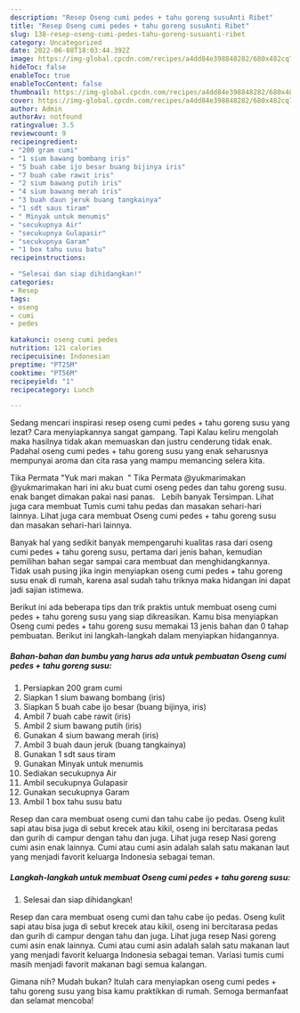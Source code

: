 ```yaml
---
description: "Resep Oseng cumi pedes + tahu goreng susuAnti Ribet"
title: "Resep Oseng cumi pedes + tahu goreng susuAnti Ribet"
slug: 138-resep-oseng-cumi-pedes-tahu-goreng-susuanti-ribet
category: Uncategorized
date: 2022-06-08T18:03:44.392Z
image: https://img-global.cpcdn.com/recipes/a4dd84e398848282/680x482cq70/oseng-cumi-pedes-tahu-goreng-susu-foto-resep-utama.jpg
hideToc: false
enableToc: true
enableTocContent: false
thumbnail: https://img-global.cpcdn.com/recipes/a4dd84e398848282/680x482cq70/oseng-cumi-pedes-tahu-goreng-susu-foto-resep-utama.jpg
cover: https://img-global.cpcdn.com/recipes/a4dd84e398848282/680x482cq70/oseng-cumi-pedes-tahu-goreng-susu-foto-resep-utama.jpg
author: Admin
authorAv: notfound
ratingvalue: 3.5
reviewcount: 9
recipeingredient:
- "200 gram cumi"
- "1 sium bawang bombang iris"
- "5 buah cabe ijo besar buang bijinya iris"
- "7 buah cabe rawit iris"
- "2 sium bawang putih iris"
- "4 sium bawang merah iris"
- "3 buah daun jeruk buang tangkainya"
- "1 sdt saus tiram"
- " Minyak untuk menumis"
- "secukupnya Air"
- "secukupnya Gulapasir"
- "secukupnya Garam"
- "1 box tahu susu batu"
recipeinstructions:

- "Selesai dan siap dihidangkan!"
categories:
- Resep
tags:
- oseng
- cumi
- pedes

katakunci: oseng cumi pedes 
nutrition: 121 calories
recipecuisine: Indonesian
preptime: "PT25M"
cooktime: "PT56M"
recipeyield: "1"
recipecategory: Lunch

---
```



Sedang mencari inspirasi resep oseng cumi pedes + tahu goreng susu yang lezat? Cara menyiapkannya sangat gampang. Tapi Kalau keliru mengolah maka hasilnya tidak akan memuaskan dan justru cenderung tidak enak. Padahal oseng cumi pedes + tahu goreng susu yang enak seharusnya mempunyai aroma dan cita rasa yang mampu memancing selera kita.


Tika Permata &#34;Yuk mari makan ️ ️&#34; Tika Permata @yukmarimakan @yukmarimakan hari ini aku buat cumi oseng pedes dan tahu goreng susu. enak banget dimakan pakai nasi panas. ️ ️ Lebih banyak Tersimpan. Lihat juga cara membuat Tumis cumi tahu pedas dan masakan sehari-hari lainnya. Lihat juga cara membuat Oseng cumi pedes + tahu goreng susu dan masakan sehari-hari lainnya.

Banyak hal yang sedikit banyak mempengaruhi kualitas rasa dari oseng cumi pedes + tahu goreng susu, pertama dari jenis bahan, kemudian pemilihan bahan segar sampai cara membuat dan menghidangkannya. Tidak usah pusing jika ingin menyiapkan oseng cumi pedes + tahu goreng susu enak di rumah, karena asal sudah tahu triknya maka hidangan ini dapat jadi sajian istimewa.


Berikut ini ada beberapa tips dan trik praktis untuk membuat oseng cumi pedes + tahu goreng susu yang siap dikreasikan. Kamu bisa menyiapkan Oseng cumi pedes + tahu goreng susu memakai 13 jenis bahan dan 0 tahap pembuatan. Berikut ini langkah-langkah dalam menyiapkan hidangannya.

<!--inarticleads1-->

##### Bahan-bahan dan bumbu yang harus ada untuk pembuatan Oseng cumi pedes + tahu goreng susu:

1. Persiapkan 200 gram cumi
1. Siapkan 1 sium bawang bombang (iris)
1. Siapkan 5 buah cabe ijo besar (buang bijinya, iris)
1. Ambil 7 buah cabe rawit (iris)
1. Ambil 2 sium bawang putih (iris)
1. Gunakan 4 sium bawang merah (iris)
1. Ambil 3 buah daun jeruk (buang tangkainya)
1. Gunakan 1 sdt saus tiram
1. Gunakan  Minyak untuk menumis
1. Sediakan secukupnya Air
1. Ambil secukupnya Gulapasir
1. Gunakan secukupnya Garam
1. Ambil 1 box tahu susu batu


Resep dan cara membuat oseng cumi dan tahu cabe ijo pedas. Oseng kulit sapi atau bisa juga di sebut krecek atau kikil, oseng ini bercitarasa pedas dan gurih di campur dengan tahu dan juga. Lihat juga resep Nasi goreng cumi asin enak lainnya. Cumi atau cumi asin adalah salah satu makanan laut yang menjadi favorit keluarga Indonesia sebagai teman. 

<!--inarticleads2-->

##### Langkah-langkah untuk membuat Oseng cumi pedes + tahu goreng susu:


1. Selesai dan siap dihidangkan!

Resep dan cara membuat oseng cumi dan tahu cabe ijo pedas. Oseng kulit sapi atau bisa juga di sebut krecek atau kikil, oseng ini bercitarasa pedas dan gurih di campur dengan tahu dan juga. Lihat juga resep Nasi goreng cumi asin enak lainnya. Cumi atau cumi asin adalah salah satu makanan laut yang menjadi favorit keluarga Indonesia sebagai teman. Variasi tumis cumi masih menjadi favorit makanan bagi semua kalangan. 

Gimana nih? Mudah bukan? Itulah cara menyiapkan oseng cumi pedes + tahu goreng susu yang bisa kamu praktikkan di rumah. Semoga bermanfaat dan selamat mencoba!
